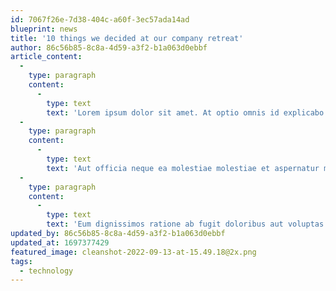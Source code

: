 ```yaml
---
id: 7067f26e-7d38-404c-a60f-3ec57ada14ad
blueprint: news
title: '10 things we decided at our company retreat'
author: 86c56b85-8c8a-4d59-a3f2-b1a063d0ebbf
article_content:
  -
    type: paragraph
    content:
      -
        type: text
        text: 'Lorem ipsum dolor sit amet. At optio omnis id explicabo labore est suscipit laudantium. Est aspernatur aliquam aut placeat eaque id autem aspernatur non quia natus qui dolorem iure.'
  -
    type: paragraph
    content:
      -
        type: text
        text: 'Aut officia neque ea molestiae molestiae et aspernatur minus aut incidunt voluptatem ex dolores dolorum et rerum delectus ut laudantium minus. A laboriosam porro rem vitae debitis ut ipsa repellendus qui unde atque et consequatur excepturi id saepe harum qui odit dolores. Ea blanditiis sequi qui recusandae consequuntur sit exercitationem deserunt aut harum labore. Ut galisum enim eos eaque aspernatur qui tenetur illum.'
  -
    type: paragraph
    content:
      -
        type: text
        text: 'Eum dignissimos ratione ab fugit doloribus aut voluptas eveniet sit sapiente quibusdam et rerum quia. Ut unde maiores ut asperiores sequi sit deserunt consequuntur a officiis velit quo sint esse sit blanditiis dicta. Vel quia nulla eum molestiae quae ut quisquam rerum quo accusantium atque. Nam dolorem repudiandae a dolorum veniam aut doloremque voluptas.'
updated_by: 86c56b85-8c8a-4d59-a3f2-b1a063d0ebbf
updated_at: 1697377429
featured_image: cleanshot-2022-09-13-at-15.49.18@2x.png
tags:
  - technology
---
```

